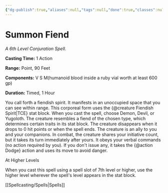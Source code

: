 ```yaml
---
{"dg-publish":true,"aliases":null,"tags":null,"done":true,"classes":null,"spellLevel":6,"school":"Conjuration","source":"TCE","permalink":"/spells/summon-fiend/","dgHomeLink":false,"dgPassFrontmatter":true}
---
```


# Summon Fiend
*A 6th Level Conjuration Spell.*

**Casting Time:** 1 Action

**Range:** Point, 90 Feet

**Components:** V S M(humanoid blood inside a ruby vial worth at least 600 gp)

**Duration:** Timed, 1 Hour

You call forth a fiendish spirit. It manifests in an unoccupied space that you can see within range. This corporeal form uses the {@creature Fiendish Spirit|TCE} stat block. When you cast the spell, choose Demon, Devil, or Yugoloth. The creature resembles a fiend of the chosen type, which determines certain traits in its stat block. The creature disappears when it drops to 0 hit points or when the spell ends.
The creature is an ally to you and your companions. In combat, the creature shares your initiative count, but it takes its turn immediately after yours. It obeys your verbal commands (no action required by you). If you don't issue any, it takes the {@action Dodge} action and uses its move to avoid danger.

At Higher Levels

When you cast this spell using a spell slot of 7th level or higher, use the higher level wherever the spell's level appears in the stat block.

[[Spellcasting/Spells|Spells]]